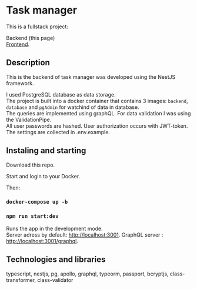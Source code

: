 # Task manager

This is a fullstack project:

Backend (this page)\
[Frontend](https://github.com/1leha/tg-frontend).

## Description

This is the backend of task manager was developed using the NestJS framework.

I used PostgreSQL database as data storage.\
The project is built into a docker container that contains 3 images: `backend`, `database` and `pgAdmin` for watchind of data in database.\
The queries are implemented using graphQL. For data validation I was using the ValidationPipe.\
All user passwords are hashed. User authorization occurs with JWT-token.\
The settings are collected in .env.example.

## Instaling and starting

Download this repo.

Start and login to your Docker.

Then:

### `docker-compose up -b`

### `npm run start:dev`

Runs the app in the development mode.\
Server adress by default: [http://localhost:3001](http://localhost:3001).
GraphQL server : [http://localhost:3001/graphql](http://localhost:3001/graphql).

## Technologies and libraries

typescript, nestjs, pg, apollo, graphql, typeorm, passport, bcryptjs, class-transformer, class-validator
